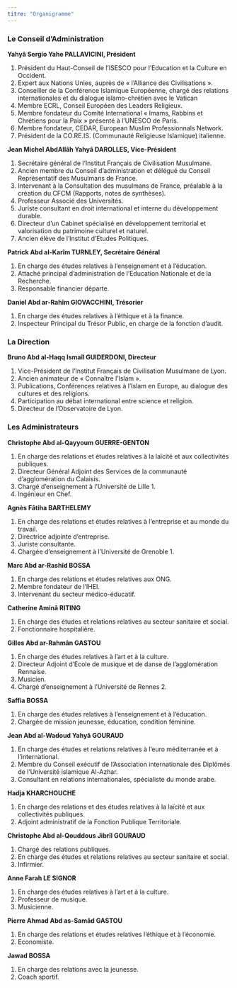 ```yaml
---
titre: "Organigramme"
---
```


### Le Conseil d’Administration

**Yahyâ Sergio Yahe PALLAVICINI, Président**
1. Président du Haut-Conseil de l’ISESCO pour l’Education et la Culture en Occident.
2. Expert aux Nations Unies, auprès de « l’Alliance des Civilisations ».
3. Conseiller de la Conférence Islamique Européenne, chargé des relations internationales et du dialogue islamo-chrétien avec le Vatican
4. Membre ECRL, Conseil Européen des Leaders Religieux.
5. Membre fondateur du Comité International « Imams, Rabbins et Chrétiens pour la Paix » présenté à l’UNESCO de Paris.
6. Membre fondateur, CEDAR, European Muslim Professionnals Network.
7. Président de la CO.RE.IS. (Communauté Religieuse Islamique) italienne. 


**Jean Michel AbdAllâh Yahyâ DAROLLES, Vice-Président**
1. Secrétaire général de l’Institut Français de Civilisation Musulmane.
2. Ancien membre du Conseil d’administration et délégué du Conseil Représentatif des Musulmans de France.
3. Intervenant à la Consultation des musulmans de France, préalable à la création du CFCM (Rapports, notes de synthèses).
4. Professeur Associé des Universités.
5. Juriste consultant en droit international et interne du développement durable.
6. Directeur d’un Cabinet spécialisé en développement territorial et valorisation du patrimoine culturel et naturel.
7. Ancien élève de l’Institut d’Etudes Politiques. 

  
**Patrick Abd al-Karîm TURNLEY, Secrétaire Général**
1. En charge des études relatives à l’enseignement et à l’éducation.
2. Attaché principal d’administration de l’Education Nationale et de la Recherche.
3. Responsable financier départe. 

  
**Daniel Abd ar-Rahîm GIOVACCHINI, Trésorier**
1. En charge des études relatives à l’éthique et à la finance.
2. Inspecteur Principal du Trésor Public, en charge de la fonction d’audit.



### La Direction

**Bruno Abd al-Haqq Ismaîl GUIDERDONI, Directeur**
1. Vice-Président de l’Institut Français de Civilisation Musulmane de Lyon.
2. Ancien animateur de « Connaître l’Islam ».
3. Publications, Conférences relatives à l’Islam en Europe, au dialogue des cultures et des religions.
4. Participation au débat international entre science et religion.
5. Directeur de l’Observatoire de Lyon.



### Les Administrateurs

**Christophe Abd al-Qayyoum GUERRE-GENTON**
1. En charge des relations et études relatives à la laïcité et aux collectivités publiques.
2. Directeur Général Adjoint des Services de la communauté d’agglomération du Calaisis.
3. Chargé d’enseignement à l’Université de Lille 1.
4. Ingénieur en Chef. 

  
**Agnès Fâtiha BARTHELEMY**
1. En charge des relations et études relatives à l’entreprise et au monde du travail.
2. Directrice adjointe d’entreprise.
3. Juriste consultante.
4. Chargée d’enseignement à l’Université de Grenoble 1. 

  
**Marc Abd ar-Rashîd BOSSA**
1. En charge des relations et études relatives aux ONG.
2. Membre fondateur de l’IHEI.
3. Intervenant du secteur médico-éducatif. 

  
**Catherine Aminâ RITING**
1. En charge des études et relations relatives au secteur sanitaire et social.
2. Fonctionnaire hospitalière. 

  
**Gilles Abd ar-Rahmân GASTOU**
1. En charge des études relatives à l’art et à la culture.
2. Directeur Adjoint d’Ecole de musique et de danse de l’agglomération Rennaise.
3. Musicien.
4. Chargé d’enseignement à l’Université de Rennes 2. 

  
**Saffia BOSSA**
1. En charge des études relatives à l’enseignement et à l’éducation.
2. Chargée de mission jeunesse, éducation, condition féminine. 

  
**Jean Abd al-Wadoud Yahyâ GOURAUD**
1. En charge des études et relations relatives à l’euro méditerranée et à l’international.
2. Membre du Conseil exécutif de l’Association internationale des Diplômés de l’Université islamique Al-Azhar.
3. Consultant en relations internationales, spécialiste du monde arabe. 

  
**Hadja KHARCHOUCHE**
1. En charge des relations et des études relatives à la laïcité et aux collectivités publiques.
2. Adjoint administratif de la Fonction Publique Territoriale. 

  
**Christophe Abd al-Qouddous Jibrîl GOURAUD**
1. Chargé des relations publiques.
2. En charge des études et relations relatives au secteur sanitaire et social.
3. Infirmier. 

  
**Anne Farah LE SIGNOR**
1. En charge des études relatives à l’art et à la culture.
2. Professeur de musique.
3. Musicienne. 

  
**Pierre Ahmad Abd as-Samâd GASTOU**
1. En charge des relations et études relatives l’éthique et à l’économie.
2. Economiste. 

  
**Jawad BOSSA**
1. En charge des relations avec la jeunesse.
2. Coach sportif.